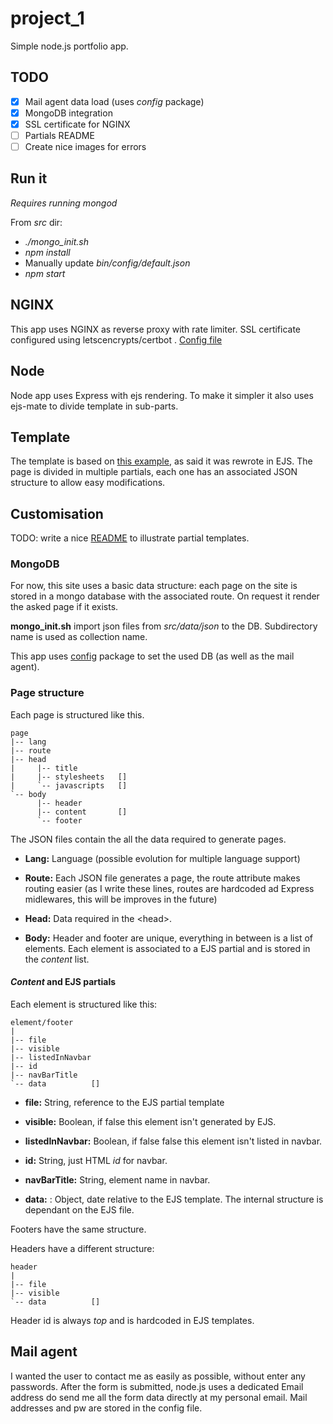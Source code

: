 # project_1

Simple node.js portfolio app.

## TODO

- [x] Mail agent data load (uses *config* package)
- [x] MongoDB integration
- [x] SSL certificate for NGINX
- [ ] Partials README
- [ ] Create nice images for errors

## Run it

*Requires running mongod*

From *src* dir:

- *./mongo_init.sh*
- *npm install*
- Manually update *bin/config/default.json* 
- *npm start*


## NGINX

This app uses NGINX as reverse proxy with rate limiter. SSL certificate configured using letscencrypts/certbot . [Config file](doc/nginx_config)

## Node

Node app uses Express with ejs rendering. To make it simpler it also uses ejs-mate to divide template in sub-parts.

## Template

The template is based on [this example](https://www.w3schools.com/bootstrap/bootstrap_theme_company.asp), as said it was rewrote in EJS. The page is divided in multiple partials, each one has an associated JSON structure to allow easy modifications.

## Customisation

TODO: write a nice [README](doc/README.md) to illustrate partial templates.

### MongoDB

For now, this site uses a basic data structure: each page on the site is stored in a mongo database with the associated route. On request it render the asked page if it exists. 

**mongo_init.sh** import json files from *src/data/json* to the DB. Subdirectory name is used as collection name.

This app uses [config](https://www.npmjs.com/package/config) package to set the used DB (as well as the mail agent).

### Page structure

Each page is structured like this.

``` none
page
|-- lang
|-- route
|-- head
|     |-- title
|     |-- stylesheets   []
|     `-- javascripts   []
`-- body
      |-- header
      |-- content       []
      `-- footer
```

The JSON files contain the all the data required to generate pages.

- **Lang:** Language (possible evolution for multiple language support)

- **Route:** Each JSON file generates a page, the route attribute makes routing easier (as I write these lines, routes are hardcoded ad Express midlewares, this will be improves in the future)

- **Head:** Data required in the \<head\>.

- **Body:** Header and footer are unique, everything in between is a list of elements. Each element is associated to a EJS partial and is stored in the *content* list.

#### *Content* and EJS partials

Each element is structured like this:

``` none
element/footer
|
|-- file
|-- visible
|-- listedInNavbar
|-- id
|-- navBarTitle
`-- data          []
```

- **file:** String, reference to the EJS partial template

- **visible:** Boolean, if false this element isn't generated by EJS.

- **listedInNavbar:** Boolean, if false false this element isn't listed in navbar.

- **id:** String, just HTML *id* for navbar.

- **navBarTitle:** String, element name in navbar.

- **data:** : Object, date relative to the EJS template. The internal structure is dependant on the EJS file.

Footers have the same structure.

Headers have a different structure:

``` none
header
|
|-- file
|-- visible
`-- data          []
```

Header id is always *top* and is hardcoded in EJS templates.

## Mail agent

I wanted the user to contact me as easily as possible, without enter any passwords. After the form is submitted, node.js uses a dedicated Email address do send me all the form data directly at my personal email. Mail addresses and pw are stored in the config file. 
